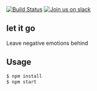 [![Build Status](https://travis-ci.org/getratted/getratted.svg?branch=master)](https://travis-ci.org/getratted/getratted)
[![Join us on slack](http://getratted-slack.herokuapp.com/badge.svg)](http://getratted-slack.herokuapp.com)

## let it go

Leave negative emotions behind

## Usage

```sh
$ npm install
$ npm start
```
